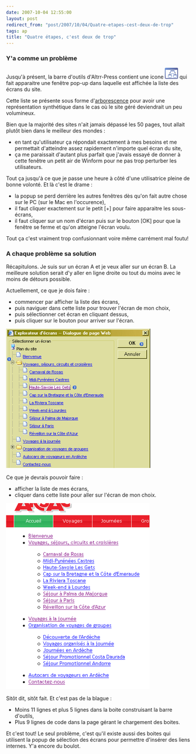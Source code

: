```yaml
---
date: 2007-10-04 12:55:00
layout: post
redirect_from: "post/2007/10/04/Quatre-etapes-cest-deux-de-trop"
tags: ap
title: "Quatre étapes, c'est deux de trop"
---
```


### Y'a comme un problème

Jusqu'à présent, la barre d'outils d'Altrr-Press contient une
icone ![](/public/2007/mapsite.gif) qui fait apparaitre
une fenêtre pop-up dans laquelle est affichée la liste des écrans du site.

Cette liste se présente sous forme d'[arborescence](http://www.destroydrop.com/javascripts/tree/)
pour avoir une représentation synthétique dans le cas où le site géré
deviendrait un peu volumineux.

Bien que la majorité des sites n'ait jamais dépassé les 50 pages, tout
allait plutôt bien dans le meilleur des mondes :

* en tant qu'utilisateur ça répondait exactement à mes besoins et me
permettait d'atteindre assez rapidement n'importe quel écran du site,
* ça me paraissait d'autant plus parfait que j'avais essayé de donner à cette
fenêtre un petit air de Winform pour ne pas trop perturber les
utilisateurs.

Tout ça jusqu'à ce que je passe une heure à côté d'une utilisatrice pleine
de bonne volonté. Et là c'est le drame :

* la popup se perd derrière les autres fenêtres dès qu'on fait autre chose
sur le PC (sur le Mac en l'occurence),
* il faut cliquer exactement sur le petit [+] pour faire apparaitre les
sous-écrans,
* il faut cliquer sur un nom d'écran puis sur le bouton [OK] pour que la
fenêtre se ferme et qu'on atteigne l'écran voulu.

Tout ça c'est vraiment trop confusionnant voire même carrément mal
foutu!

### A chaque problème sa solution

Récapitulons. Je suis sur un écran A et je veux aller sur un écran B. La
meilleure solution serait d'y aller en ligne droite ou tout du moins avec le
moins de détours possible.

Actuellement, ce que je dois faire :

* commencer par afficher la liste des écrans,
* puis naviguer dans cette liste pour trouver l'écran de mon choix,
* puis sélectionner cet écran en cliquant dessus,
* puis cliquer sur le bouton <OK> pour arriver sur
l'écran.

![Sélection écran via un popup](/public/2007/20071004-sitemap-popup.png)

Ce que je devrais pouvoir faire :

* afficher la liste de mes écrans,
* cliquer dans cette liste pour aller sur l'écran de mon choix.

![Sélection écran en direct](/public/2007/20071004-sitemap-direct.png)

Sitôt dit, sitôt fait. Et c'est pas de la blague :

* Moins 11 lignes et plus 5 lignes dans la boite construisant la barre
d'outils,
* Plus 9 lignes de code dans la page gérant le chargement des boites.

Et c'est tout! Le seul problème, c'est qu'il existe aussi des boites qui
utilisent la popup de sélection des écrans pour permettre d'insérer des liens
internes. Y'a encore du boulot.

